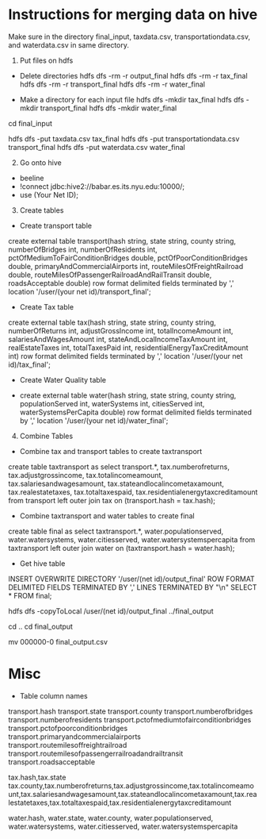 # Instructions for merging data on hive

Make sure in the directory final_input, taxdata.csv, transportationdata.csv, and waterdata.csv in same directory. 

1. Put files on hdfs 

- Delete directories
hdfs dfs -rm -r output_final
hdfs dfs -rm -r tax_final
hdfs dfs -rm -r transport_final
hdfs dfs -rm -r water_final

- Make a directory for each input file
hdfs dfs -mkdir tax_final
hdfs dfs -mkdir transport_final
hdfs dfs -mkdir water_final

cd final_input

hdfs dfs -put taxdata.csv tax_final
hdfs dfs -put transportationdata.csv transport_final
hdfs dfs -put waterdata.csv water_final

2. Go onto hive
- beeline
- !connect jdbc:hive2://babar.es.its.nyu.edu:10000/;
- use (Your Net ID);

3. Create tables

- Create transport table

create external table transport(hash string, state string, county string, numberOfBridges int, numberOfResidents int, pctOfMediumToFairConditionBridges double, pctOfPoorConditionBridges double, primaryAndCommercialAirports int, routeMilesOfFreightRailroad double, routeMilesOfPassengerRailroadAndRailTransit double, roadsAcceptable double) row format delimited fields terminated by ',' location '/user/(your net id)/transport_final';

- Create Tax table

create external table tax(hash string, state string, county string, numberOfReturns int, adjustGrossIncome int, totalIncomeAmount int, salariesAndWagesAmount int, stateAndLocalIncomeTaxAmount int, realEstateTaxes int, totalTaxesPaid int, residentialEnergyTaxCreditAmount int) row format delimited fields terminated by ',' location '/user/(your net id)/tax_final';

- Create Water Quality table

- create external table water(hash string, state string, county string, populationServed int, waterSystems int, citiesServed int, waterSystemsPerCapita double) row format delimited fields terminated by ',' location '/user/(your net id)/water_final';

4. Combine Tables

- Combine tax and transport tables to create taxtransport

create table taxtransport as select transport.*, tax.numberofreturns, tax.adjustgrossincome, tax.totalincomeamount, tax.salariesandwagesamount, tax.stateandlocalincometaxamount, tax.realestatetaxes, tax.totaltaxespaid, tax.residentialenergytaxcreditamount from transport left outer join tax on (transport.hash = tax.hash);

- Combine taxtransport and water tables to create final

create table final as select taxtransport.*, water.populationserved, water.watersystems, water.citiesserved, water.watersystemspercapita from taxtransport left outer join water on (taxtransport.hash = water.hash);

- Get hive table 

INSERT OVERWRITE DIRECTORY '/user/(net id)/output_final' ROW FORMAT DELIMITED FIELDS TERMINATED BY ',' LINES TERMINATED BY "\n" SELECT * FROM final;

hdfs dfs -copyToLocal /user/(net id)/output_final ../final_output

cd ..
cd final_output

mv 000000-0 final_output.csv



# Misc

- Table column names

transport.hash transport.state transport.county transport.numberofbridges transport.numberofresidents transport.pctofmediumtofairconditionbridges transport.pctofpoorconditionbridges transport.primaryandcommercialairports transport.routemilesoffreightrailroad transport.routemilesofpassengerrailroadandrailtransit transport.roadsacceptable 

tax.hash,tax.state tax.county,tax.numberofreturns,tax.adjustgrossincome,tax.totalincomeamount,tax.salariesandwagesamount,tax.stateandlocalincometaxamount,tax.realestatetaxes,tax.totaltaxespaid,tax.residentialenergytaxcreditamount

water.hash, water.state, water.county, water.populationserved, water.watersystems, water.citiesserved, water.watersystemspercapita
